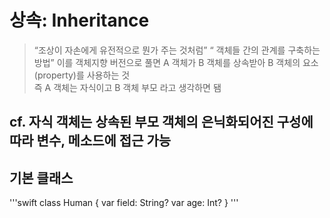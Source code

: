# 상속: Inheritance

> “조상이 자손에게 유전적으로 뭔가 주는 것처럼”
> “ 객체들 간의 관계를 구축하는 방법”
> 이를 객체지향 버전으로 풀면 A 객체가 B 객체를 상속받아 B 객체의 요소(property)를 사용하는 것
> <br/>
> 즉 A 객체는 자식이고 B 객체 부모 라고 생각하면 됌
> <br/>

## cf. 자식 객체는 상속된 부모 객체의 은닉화되어진 구성에 따라 변수, 메소드에 접근 가능

## 기본 클래스

'''swift
class Human {
var field: String?
var age: Int?
}
'''
